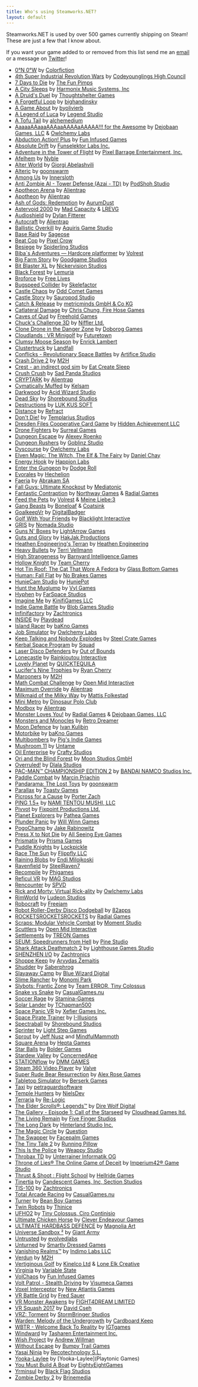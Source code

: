 ```yaml
---
title: Who's using Steamworks.NET?
layout: default
---
```

Steamworks.NET is used by over 500 games currently shipping on Steam! These are just a few that I know about.

If you want your game added to or removed from this list send me an [email](mailto:support@rileylabrecque.com) or a message on [Twitter](http://twitter.com/rileylabrecque)!

* [0°N 0°W](http://store.steampowered.com/app/670750/) by [Colorfiction](https://www.colorfiction.co)
* [4th Super Industrial Revolution Wars](http://store.steampowered.com/app/1190350/) by [Codeyounglings High Council](https://store.steampowered.com/search/?developer=Codeyounglings%20High%20Council)
* [7 Days to Die](http://store.steampowered.com/app/251570/) by [The Fun Pimps](http://7daystodie.com)
* [A City Sleeps](http://store.steampowered.com/app/316180/) by [Harmonix Music Systems, Inc](http://harmonixmusic.com)
* [A Druid's Duel](http://store.steampowered.com/app/333970/) by [Thoughtshelter Games](http://druidsduel.com)
* [A Forgetful Loop](http://store.steampowered.com/app/1399540/) by [bighandinsky](https://www.youtube.com/channel/UCZOZ35Mph7FpNJTDFD6Rgfw/)
* [A Game About](http://store.steampowered.com/app/927990/) by [byolivierb](https://www.olivierb.org/)
* [A Legend of Luca](http://store.steampowered.com/app/433600/) by [Legend Studio](https://legendstudio.com)
* [A Tofu Tail](http://store.steampowered.com/app/454240/) by [alchemedium](https://www.alchemedium.com)
* [AaaaaAAaaaAAAaaAAAAaAAAAA!!! for the Awesome](http://store.steampowered.com/app/15560/) by [Dejobaan Games, LLC](http://dejobaan.com) & [Owlchemy Labs](http://owlchemylabs.com)
* [Abduction Action! Plus](http://store.steampowered.com/app/360580/) by [Fun Infused Games](http://funinfused.com)
* [Absolute Drift](http://store.steampowered.com/app/320140/) by [Funselektor Labs Inc.](http://absolutedrift.com/)
* [Adventure in the Tower of Flight](http://store.steampowered.com/app/368830/) by [Pixel Barrage Entertainment, Inc.](http://pixelbarrage.com)
* [Afelhem](http://store.steampowered.com/app/848890/) by [Nyble](http://nyble.net/)
* [Alter World](http://store.steampowered.com/app/357280/) by [Giorgi Abelashvili](http://alterworldgame.com/)
* [Alteric](http://store.steampowered.com/app/492430/) by [goonswarm](http://goonswarm.ru)
* [Among Us](http://store.steampowered.com/app/945360/) by [Innersloth](http://innersloth.com)
* [Anti Zombie AI - Tower Defense (Azai - TD)](http://store.steampowered.com/app/681610/) by [PodShoh Studio](https://www.youtube.com/channel/UCzVgC3HGG2NhqmGYTqGhA2A)
* [Apotheon Arena](http://store.steampowered.com/app/417890/) by [Alientrap](http://www.alientrap.org/)
* [Apotheon](http://store.steampowered.com/app/208750/) by [Alientrap](http://www.alientrap.org/)
* [Ash of Gods: Redemption](http://store.steampowered.com/app/691690/) by [AurumDust](https://ashofgods.com/our-team)
* [Astervoid 2000](http://store.steampowered.com/app/423870/) by [Mad Capacity](http://madcapacity.com/) & [LREVG](http://soundcloud.com/lrevg)
* [Audioshield](http://store.steampowered.com/app/412740/) by [Dylan Fitterer](http://audio-shield.com)
* [Autocraft](http://store.steampowered.com/app/287220/) by [Alientrap](http://alientrap.org)
* [Ballistic Overkill](http://store.steampowered.com/app/296300/) by [Aquiris Game Studio](http://aquiris.com.br)
* [Base Raid](http://store.steampowered.com/app/511390/) by [Sageose](http://sageose.weebly.com)
* [Beat Cop](http://store.steampowered.com/app/461950/) by [Pixel Crow](http://pixelcrow.com)
* [Besiege](http://store.steampowered.com/app/346010/) by [Spiderling Studios](http://spiderlinggames.co.uk)
* [Biba`s Adventures — Hardcore platformer](http://store.steampowered.com/app/1197230/) by [Volrest](https://twitter.com/Volrest)
* [Big Farm Story](http://store.steampowered.com/app/1329510/) by [Goodgame Studios](https://goodgamestudios.com/)
* [Bit Blaster XL](http://store.steampowered.com/app/433950/) by [Nickervision Studios](http://nickervisionstudios.com)
* [Black Forest](http://store.steampowered.com/app/523070/) by [Lemuria](http://blackforest.lemuria.org)
* [Broforce](http://store.steampowered.com/app/274190/) by [Free Lives](http://freelives.net)
* [Bugspeed Collider](http://store.steampowered.com/app/415900/) by [Skelefactor](http://www.skelefactor.com)
* [Castle Chaos](http://store.steampowered.com/app/412410/) by [Odd Comet Games](http://oddcometgames.com)
* [Castle Story](http://store.steampowered.com/app/227860/) by [Sauropod Studio](https://www.sauropodstudio.com)
* [Catch & Release](http://store.steampowered.com/app/679750/) by [metricminds GmbH & Co KG](https://metricminds.com)
* [Catlateral Damage](http://store.steampowered.com/app/329860/) by [Chris Chung, Fire Hose Games](http://catlateraldamage.com)
* [Caves of Qud](http://store.steampowered.com/app/333640/) by [Freehold Games](http://www.freeholdgames.com)
* [Chuck's Challenge 3D](http://store.steampowered.com/app/262590/) by [Niffler Ltd.](http://niffler.co.uk)
* [Clone Drone in the Danger Zone](http://store.steampowered.com/app/597170/) by [Doborog Games](http://doborog.com)
* [Cloudlands : VR Minigolf](http://store.steampowered.com/app/425720/) by [Futuretown](http://futuretown.io)
* [Clumsy Moose Season](http://store.steampowered.com/app/409410) by [Enrick Lambert](http://enrickdev.com)
* [Clustertruck](http://store.steampowered.com/app/397950/) by [Landfall](http://landfall.se)
* [Conflicks - Revolutionary Space Battles](http://store.steampowered.com/app/288260) by [Artifice Studio](http://artificestudio.com)
* [Crash Drive 2](http://store.steampowered.com/app/343440/) by [M2H](http://m2h.nl)
* [Crest - an indirect god sim](http://store.steampowered.com/app/341710/) by [Eat Create Sleep](https://eatcreatesleep.net)
* [Crush Crush](http://store.steampowered.com/app/459820/) by [Sad Panda Studios](http://sadpandastudios.com)
* [CRYPTARK](http://store.steampowered.com/app/344740/) by [Alientrap](http://www.alientrap.org/)
* [Cymatically Muffed](http://store.steampowered.com/app/661200/) by [Kelsam](https://kelsam.net)
* [Darkwood](http://store.steampowered.com/app/274520/) by [Acid Wizard Studio](http://acidwizardstudio.com)
* [Dead Sky](http://store.steampowered.com/app/259700/) by [Shorebound Studios](http://shoreboundstudios.com)
* [Destructions](http://store.steampowered.com/app/845290/) by [LUK KUS SOFT](http://lukkussoft.com)
* [Distance](http://store.steampowered.com/app/233610/) by [Refract](http://survivethedistance.com)
* [Don't Die!](http://store.steampowered.com/app/659870/) by [Templarius Studios](https://twitter.com/TemplariusGames)
* [Dresden Files Cooperative Card Game](http://store.steampowered.com/app/661280/) by [Hidden Achievement LLC](https://hiddenachievement.com)
* [Drone Fighters](http://store.steampowered.com/app/612600/) by [Surreal Games](http://surrealvr.com)
* [Dungeon Escape](http://store.steampowered.com/app/454100) by [Alexey Roenko](https://twitter.com/Lehha95)
* [Dungeon Rushers](http://store.steampowered.com/app/429620/) by [Goblinz Studio](http://goblinzstudio.com)
* [Dyscourse](http://store.steampowered.com/app/234920/) by [Owlchemy Labs](http://owlchemylabs.com)
* [Elven Magic: The Witch, The Elf & The Fairy](http://store.steampowered.com/app/923140/) by [Daniel Chay](http://www.elvenmagicgame.com)
* [Energy Hook](http://store.steampowered.com/app/378070/) by [Happion Labs](http://happionlabs.com)
* [Enter the Gungeon](http://store.steampowered.com/app/311690/) by [Dodge Roll](http://dodgeroll.com)
* [Evorales](http://store.steampowered.com/app/1682840/) by [Hechelion](https://twitter.com/hechelion)
* [Faeria](http://store.steampowered.com/app/397060/) by [Abrakam SA](http://abrakam.com)
* [Fall Guys: Ultimate Knockout](http://store.steampowered.com/app/1097150/) by [Mediatonic](https://mediatonicgames.com)
* [Fantastic Contraption](http://store.steampowered.com/app/386690/) by [Northway Games](http://northwaygames.com) & [Radial Games](http://radialgames.com)
* [Feed the Pets](http://store.steampowered.com/app/936010/) by [Volrest](https://twitter.com/Volrest) & [Meine Liebe:3](http://store.steampowered.com/app/936010/)
* [Gang Beasts](http://store.steampowered.com/app/285900/) by [Boneloaf](http://boneloaf.co) & [Coatsink](https://coatsink.com)
* [GoalkeepVr](http://store.steampowered.com/app/573550/) by [DigitalBadger](http://www.indiedb.com/company/digitalbadger)
* [Golf With Your Friends](http://store.steampowered.com/app/431240/) by [Blacklight Interactive](http://www.blacklightinteractive.com)
* [GRIS](http://store.steampowered.com/app/683320/) by [Nomada Studio](https://nomada.studio)
* [Guns N' Boxes](http://store.steampowered.com/app/483850/) by [LightArrow Games](http://www.lightarrowgames.com)
* [Guts and Glory](http://store.steampowered.com/app/537340/) by [HakJak Productions](http://www.hakjak.com)
* [Heathen Engineering's Terran](http://store.steampowered.com/app/427970/) by [Heathen Engineering](http://heathenengineering.com)
* [Heavy Bullets](http://store.steampowered.com/app/297120/) by [Terri Vellmann](http://store.steampowered.com/app/297120/)
* [High Strangeness](http://store.steampowered.com/app/268340/) by [Barnyard Intelligence Games](http://barnyardintelligence.com)
* [Hollow Knight](http://store.steampowered.com/app/367520/) by [Team Cherry](https://teamcherry.com.au)
* [Hot Tin Roof: The Cat That Wore A Fedora](http://store.steampowered.com/app/253390/) by [Glass Bottom Games](http://glassbottomgames.com)
* [Human: Fall Flat](http://store.steampowered.com/app/477160/) by [No Brakes Games](https://www.nobrakesgames.com)
* [HunieCam Studio](http://store.steampowered.com/app/426000/) by [HuniePot](http://huniepot.com)
* [Hunt the Muglump](http://store.steampowered.com/app/1193210/) by [Vyl Games](http://store.steampowered.com/app/1193210/)
* [Hyphen](http://store.steampowered.com/app/346510/) by [FarSpace Studios](http://farspacestudios.com)
* [Imagine Me](http://store.steampowered.com/app/265670/) by [KinifiGames LLC](http://imaginemegame.com)
* [Indie Game Battle](http://store.steampowered.com/app/407620/) by [Blob Games Studio](https://twitter.com/blobgamesstudio)
* [Infinifactory](http://store.steampowered.com/app/300570/) by [Zachtronics](http://zachtronics.com)
* [INSIDE](http://store.steampowered.com/app/304430/) by [Playdead](http://playdead.com)
* [Island Racer](http://store.steampowered.com/app/569010/) by [baKno Games](http://bakno.com)
* [Job Simulator](http://store.steampowered.com/app/448280/) by [Owlchemy Labs](http://owlchemylabs.com)
* [Keep Talking and Nobody Explodes](http://store.steampowered.com/app/341800/) by [Steel Crate Games](https://keeptalkinggame.com)
* [Kerbal Space Program](http://store.steampowered.com/app/220200/) by [Squad](squad.com.mx)
* [Laser Disco Defenders](http://store.steampowered.com/app/452920/) by [Out of Bounds](http://outofboundsgames.com)
* [Lonecastle](http://store.steampowered.com/app/1231570/) by [Rainkioutou Interactive](http://store.steampowered.com/app/1231570/)
* [Lovely Planet](http://store.steampowered.com/app/298600/) by [QUICKTEQUILA](http://www.quicktequila.com)
* [Lucifer's Nine Trophies](http://store.steampowered.com/app/817810/) by [Ryan Cherry](http://piggyis.pro)
* [Marooners](http://store.steampowered.com/app/343440/) by [M2H](http://m2h.nl)
* [Math Combat Challenge](http://store.steampowered.com/app/673870/) by [Open Mid Interactive](https://www.openmidinteractive.com)
* [Maximum Override](http://store.steampowered.com/app/389220/) by [Alientrap](http://alientrap.org)
* [Milkmaid of the Milky Way](http://store.steampowered.com/app/544970/) by [Mattis Folkestad](http://machineboy.com)
* [Mini Metro](http://store.steampowered.com/app/287980/) by [Dinosaur Polo Club](http://dinopoloclub.com)
* [Modbox](http://store.steampowered.com/app/414120/) by [Alientrap](http://alientrap.org)
* [Monster Loves You!](http://store.steampowered.com/app/226740/) by [Radial Games](http://radialgames.com) & [Dejobaan Games, LLC](http://dejobaan.com)
* [Monsters and Monocles](http://store.steampowered.com/app/328510/) by [Retro Dreamer](http://monstersandmonocles.com)
* [Moon Defence](http://store.steampowered.com/app/1495800/) by [Ivan Kulibin](https://twitter.com/akareactor)
* [Motorbike](http://store.steampowered.com/app/343120/) by [baKno Games](http://bakno.com)
* [Multibombers](http://store.steampowered.com/app/931260/) by [Pig's Indie Games](https://discord.gg/pigsindiegames)
* [Mushroom 11](http://store.steampowered.com/app/243160/) by [Untame](http://mushroom11.com)
* [Oil Enterprise](http://store.steampowered.com/app/353630) by [Crafty Studios](http://industry-games.com)
* [Ori and the Blind Forest](http://store.steampowered.com/app/261570/) by [Moon Studios GmbH](https://www.orithegame.com/moon-studios/)
* [Overruled!](http://store.steampowered.com/app/297740/) by [Dlala Studios](http://dlalastudios.com)
* [PAC-MAN™ CHAMPIONSHIP EDITION 2](http://store.steampowered.com/app/441380/) by [BANDAI NAMCO Studios Inc.](https://bandainamcoent.eu)
* [Paddle Combat](http://store.steampowered.com/app/1411410/) by [Marcin Priachin](https://store.steampowered.com/search/?developer=Marcin%20Priachin)
* [Pandarama: The Lost Toys](http://store.steampowered.com/app/562660/) by [goonswarm](http://goonswarm.ru)
* [Parallax](http://store.steampowered.com/app/325060/) by [Toasty Games](http://toastygames.com)
* [Picross for a Cause](http://store.steampowered.com/app/1373440/) by [Porter Zach](https://store.steampowered.com/search/?developer=Porter%20Zach)
* [PING 1.5+](http://store.steampowered.com/app/363580/) by [NAMI TENTOU MUSHI, LLC](http://namitentou.com)
* [Pivvot](http://store.steampowered.com/app/293900/) by [Fixpoint Productions Ltd.](http://wtrebella.com)
* [Planet Explorers](http://store.steampowered.com/app/237870/) by [Pathea Games](http://pathea.net/)
* [Plunder Panic](http://store.steampowered.com/app/1455900/) by [Will Winn Games](https://willwinn.games)
* [PogoChamp](http://store.steampowered.com/app/1357220/) by [Jake Rabinowitz](https://store.steampowered.com/search/?developer=Jake%20Rabinowitz)
* [Press X to Not Die](http://store.steampowered.com/app/402330/) by [All Seeing Eye Games](http://pressxtonotdie.com)
* [Prismatix](http://store.steampowered.com/app/805440/) by [Prisma Games](http://prismagames.com)
* [Puddle Knights](http://store.steampowered.com/app/1180540/) by [Lockpickle](https://www.lockpickle.com)
* [Race The Sun](http://store.steampowered.com/app/253030/) by [Flippfly LLC](http://flippfly.com)
* [Raining Blobs](http://store.steampowered.com/app/414370/) by [Endi Milojkoski](http://rainingblobs.com)
* [Ravenfield](http://store.steampowered.com/app/636480/) by [SteelRaven7](http://steelraven7.com)
* [Recompile](http://store.steampowered.com/app/986310/) by [Phigames](https://phigames.com)
* [Reficul VR](http://store.steampowered.com/app/698110/) by [MAG Studios](http://www.magstudios.co.uk)
* [Rencounter](http://store.steampowered.com/app/431810) by [SPVD](http://store.steampowered.com/app/431810)
* [Rick and Morty: Virtual Rick-ality](http://store.steampowered.com/app/469610/) by [Owlchemy Labs](http://owlchemylabs.com)
* [RimWorld](http://store.steampowered.com/app/294100/) by [Ludeon Studios](https://ludeon.com)
* [Robocraft](http://store.steampowered.com/app/301520/) by [Freejam](http://robocraftgame.com)
* [Robot Roller-Derby Disco Dodgeball](http://store.steampowered.com/app/270450/) by [82apps](http://82apps.com)
* [ROCKETSROCKETSROCKETS](http://store.steampowered.com/app/289760/) by [Radial Games](http://radialgames.com)
* [Scraps: Modular Vehicle Combat](http://store.steampowered.com/app/350150/) by [Moment Studio](http://momentstudio.co.nz)
* [Scuttlers](http://store.steampowered.com/app/689040/) by [Open Mid Interactive](https://www.openmidinteractive.com)
* [Settlements](http://store.steampowered.com/app/704640/) by [TREON Games](https://store.steampowered.com/app/704640/)
* [SEUM: Speedrunners from Hell](http://store.steampowered.com/app/457210/) by [Pine Studio](http://pinestudio.co)
* [Shark Attack Deathmatch 2](http://store.steampowered.com/app/330580/) by [Lighthouse Games Studio](http://xna4.blogspot.ca)
* [SHENZHEN I/O](http://store.steampowered.com/app/504210/) by [Zachtronics](http://zachtronics.com)
* [Shoppe Keep](http://store.steampowered.com/app/381120/) by [Arvydas Žemaitis](http://strangefire.lt)
* [Shudder](http://store.steampowered.com/app/910660/) by [Saberphrog](https://lemonsquirtle.wixsite.com/shuddergame)
* [Slayaway Camp](http://store.steampowered.com/app/530390/) by [Blue Wizard Digital](http://bluewizard.com)
* [Slime Rancher](http://store.steampowered.com/app/433340/) by [Monomi Park](http://monomipark.com)
* [Slybots: Frantic Zone](http://store.steampowered.com/app/384100/) by [Team ERROR, Tiny Colossus](http://slybots.com)
* [Snake vs Snake](http://store.steampowered.com/app/1005310/) by [CasualGames.nu](https://hello.casualgames.nu/)
* [Soccer Rage](http://store.steampowered.com/app/356510/) by [Stamina-Games](http://stamina-games.com)
* [Solar Lander](http://store.steampowered.com/app/724170/) by [TChapman500](https://tchapman500.com)
* [Space Panic VR](http://store.steampowered.com/app/649460/) by [Xefier Games Inc.](http://xefier.com)
* [Space Pirate Trainer](http://store.steampowered.com/app/418650/) by [I-Illusions](http://spacepiratetrainer.com)
* [Spectraball](http://store.steampowered.com/app/18300/) by [Shorebound Studios](http://shoreboundstudios.com)
* [Sprinter](http://store.steampowered.com/app/442260/) by [Light Step Games](http://sprinterthegame.com)
* [Sprout](http://store.steampowered.com/app/758530/) by [Jeff Nusz](http://www.custom-logic.com) and [MindfulMammoth](http://mindfulmammoth.com)
* [Square Arena](http://store.steampowered.com/app/486350/) by [Hepta Games](http://square-arena.com)
* [Star Balls](http://store.steampowered.com/app/366050/) by [Bolder Games](http://boldergames.com)
* [Stardew Valley](http://store.steampowered.com/app/413150/) by [ConcernedApe](http://stardewvalley.net)
* [STATIONflow](http://store.steampowered.com/app/762590/) by [DMM GAMES](https://dmmgames.co.jp)
* [Steam 360 Video Player](http://store.steampowered.com/app/613220/) by [Valve](http://valvesoftware.com)
* [Super Rude Bear Resurrection](http://store.steampowered.com/app/384250/) by [Alex Rose Games](https://alexrosegames.com)
* [Tabletop Simulator](http://store.steampowered.com/app/286160/) by [Berserk Games](http://berserk-games.com)
* [Taxi](http://store.steampowered.com/app/488080/) by [petraguardsoftware](https://petraguardsoftware.com)
* [Temple Hunters](http://store.steampowered.com/app/1459250/) by [NielsDev](https://nielsdev.com)
* [Terraria](http://store.steampowered.com/app/105600/) by [Re-Logic](http://re-logic.com/)
* [The Elder Scrolls®: Legends™](http://store.steampowered.com/app/364470/) by [Dire Wolf Digital](http://direwolfdigital.com)
* [The Gallery - Episode 1: Call of the Starseed](http://store.steampowered.com/app/270130/) by [Cloudhead Games ltd.](http://cloudheadgames.com)
* [The Living Remain](http://store.steampowered.com/app/594220/) by [Five Finger Studios](https://www.fivefingerstudios.com)
* [The Long Dark](http://store.steampowered.com/app/305620/) by [Hinterland Studio Inc.](http://hinterlandgames.com)
* [The Magic Circle](http://store.steampowered.com/app/323380/) by [Question](http://questiongames.com)
* [The Swapper](http://store.steampowered.com/app/231160/) by [Facepalm Games](http://facepalmgames.com)
* [The Tiny Tale 2](http://store.steampowered.com/app/340720/) by [Running Pillow](http://runningpillow.com)
* [This Is the Police](http://store.steampowered.com/app/443810/) by [Weappy Studio](http://weappy-studio.com/)
* [Throbax TD](http://store.steampowered.com/app/341570/) by [Unterrainer Informatik OG](http://www.unterrainer.info)
* [Throne of Lies® The Online Game of Deceit](http://store.steampowered.com/app/595280/) by [Imperium42® Game Studio](https://www.imperium42.com)
* [Thrust & Shoot : Flight School](http://store.steampowered.com/app/663100/) by [Hellride Games](https://www.facebook.com/thrustnshoot/)
* [Tinertia](http://store.steampowered.com/app/311930/) by [Candescent Games, Inc, Section Studios](http://tinertia.com)
* [TIS-100](http://store.steampowered.com/app/370360/) by [Zachtronics](http://zachtronics.com)
* [Total Arcade Racing](http://store.steampowered.com/app/1264730/) by [CasualGames.nu](https://hello.casualgames.nu/)
* [Turner](http://store.steampowered.com/app/499340/) by [Bean Boy Games](http://www.beanboygames.com)
* [Twin Robots](http://store.steampowered.com/app/374230/) by [Thinice](http://thinicegames.com)
* [UFHO2](http://store.steampowered.com/app/348840/) by [Tiny Colossus, Ciro Continisio](http://tinycolossus.com)
* [Ultimate Chicken Horse](http://store.steampowered.com/app/386940/) by [Clever Endeavour Games](https://www.cleverendeavourgames.com)
* [ULTIMATE HARDBASS DEFENCE](http://store.steampowered.com/app/915460/) by [Magnolia Art](https://store.steampowered.com/developer/magnolia_art)
* [Universe Sandbox ²](http://store.steampowered.com/app/230290/) by [Giant Army](http://giantarmy.com/)
* [Untrusted](http://store.steampowered.com/app/1502660/) by [evolvedlabs](https://www.playuntrusted.com)
* [Unturned](http://store.steampowered.com/app/304930/) by [Smartly Dressed Games](http://smartlydressedgames.com)
* [Vanishing Realms™](http://store.steampowered.com/app//) by [Indimo Labs LLC](http://vanishingrealms.com)
* [Verdun](http://store.steampowered.com/app/242860/) by [M2H](http://m2h.nl)
* [Vertiginous Golf](http://store.steampowered.com/app/272890/) by [Kinelco Ltd](http://kinelco.com) & [Lone Elk Creative](http://lone-elk.com)
* [Virginia](http://store.steampowered.com/app/374030/) by [Variable State](http://variablestate.com)
* [VolChaos](http://store.steampowered.com/app/354030/) by [Fun Infused Games](http://funinfused.com)
* [Volt Patrol - Stealth Driving](http://store.steampowered.com/app/1109300/) by [Visumeca Games](https://twitter.com/visumeca)
* [Voxel Interceptor](http://store.steampowered.com/app/681630/) by [New Atlantis Games](http://store.steampowered.com/app/681630/)
* [VR Battle Grid](http://store.steampowered.com/app/495030/) by [Fred Sauer](http://store.steampowered.com/app/495030/)
* [VR Monster Awakens](http://store.steampowered.com/app/566870/) by [FIGHT4DREAM LIMITED](http://fight4dream.com)
* [VR Squash 2017](http://store.steampowered.com/app/563610/) by [David Cseh](http://vrsquash2017.com)
* [VRZ: Torment](http://store.steampowered.com/app/484350/) by [StormBringer Studios](http://stormbringerstudios.com)
* [Warden: Melody of the Undergrowth](http://store.steampowered.com/app/338310/) by [Cardboard Keep](http://cardboardkeep.com)
* [WBTR - Welcome Back To Reality](http://store.steampowered.com/app/1101840/) by [IGTgames](https://www.reddit.com/r/WBTR/)
* [Windward](http://store.steampowered.com/app/326410/) by [Tasharen Entertainment Inc.](http://www.tasharen.com)
* [Wish Project](http://store.steampowered.com/app/367140/) by [Andrew Willman](http://riverrungames.blogspot.ca)
* [Without Escape](http://store.steampowered.com/app/720730/) by [Bumpy Trail Games](http://bumpytrailgames.com)
* [Yasai Ninja](http://store.steampowered.com/app/372150/) by [Recotechnology S.L.](http://recotech.es)
* [Yooka-Laylee](http://store.steampowered.com/app/360830/) by [Yooka-Laylee](Playtonic Games)
* [You Must Build A Boat](http://store.steampowered.com/app/290890/) by [EightyEightGames](http://eightyeightgames.com)
* [Yrminsul](http://store.steampowered.com/app/412490/) by [Black Flag Studios](http://studioblackflag.com)
* [Zombie Derby 2](http://store.steampowered.com/app/762590/) by [Brinemedia](http://brinemedia.com)
